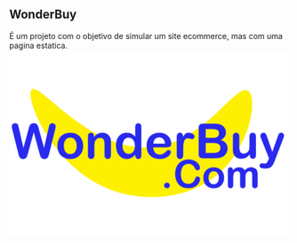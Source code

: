 ## WonderBuy
É um projeto com o objetivo de simular um site ecommerce, mas com uma pagina estatica.
![Logo](WonderImgs/WonderBuyDotCom.png)
